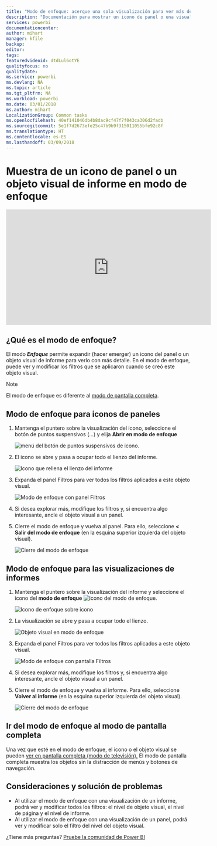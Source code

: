 ```yaml
---
title: "Modo de enfoque: acerque una sola visualización para ver más detalles."
description: "Documentación para mostrar un icono de panel o una visualización de informe de Power BI en modo de enfoque, también conocido como elemento emergente."
services: powerbi
documentationcenter: 
author: mihart
manager: kfile
backup: 
editor: 
tags: 
featuredvideoid: dtdLul6otYE
qualityfocus: no
qualitydate: 
ms.service: powerbi
ms.devlang: NA
ms.topic: article
ms.tgt_pltfrm: NA
ms.workload: powerbi
ms.date: 03/01/2018
ms.author: mihart
LocalizationGroup: Common tasks
ms.openlocfilehash: 40ef141046db4b8dac9cf47f7f043ca306d2fadb
ms.sourcegitcommit: 5e1f7d2673efe25c47b9b9f315011055bfe92c8f
ms.translationtype: HT
ms.contentlocale: es-ES
ms.lasthandoff: 03/09/2018
---
```

# <a name="display-a-dashboard-tile-or-report-visual-in-focus-mode"></a>Muestra de un icono de panel o un objeto visual de informe en modo de enfoque
<iframe width="560" height="315" src="https://www.youtube.com/embed/dtdLul6otYE" frameborder="0" allowfullscreen></iframe>


## <a name="what-is-focus-mode"></a>¿Qué es el modo de enfoque?
El modo ***Enfoque*** permite expandir (hacer emerger) un icono del panel o un objeto visual de informe para verlo con más detalle.  En el modo de enfoque, puede ver y modificar los filtros que se aplicaron cuando se creó este objeto visual.  

> [!NOTE]
> El modo de enfoque es diferente al [modo de pantalla completa](service-fullscreen-mode.md).
> 
## <a name="focus-mode-for-dashboard-tiles"></a>Modo de enfoque para iconos de paneles
1. Mantenga el puntero sobre la visualización del icono, seleccione el botón de puntos suspensivos (...) y elija **Abrir en modo de enfoque** 

    ![menú del botón de puntos suspensivos de icono](media/service-focus-mode/power-bi-dashboard-focus-mode.png).
   
2. El icono se abre y pasa a ocupar todo el lienzo del informe. 

   ![Icono que rellena el lienzo del informe](media/service-focus-mode/power-bi-tile-focus.png)

3. Expanda el panel Filtros para ver todos los filtros aplicados a este objeto visual.
   
   ![Modo de enfoque con panel Filtros](media/service-focus-mode/power-bi-focus-filters.png)

4. Si desea explorar más, modifique los filtros y, si encuentra algo interesante, ancle el objeto visual a un panel.

5. Cierre el modo de enfoque y vuelva al panel. Para ello, seleccione **< Salir del modo de enfoque** (en la esquina superior izquierda del objeto visual).
   
    ![Cierre del modo de enfoque](media/service-focus-mode/power-bi-tile-exit-focus.png)    


## <a name="focus-mode-for-report-visualizations"></a>Modo de enfoque para las visualizaciones de informes

1. Mantenga el puntero sobre la visualización del informe y seleccione el icono del **modo de enfoque** ![icono del modo de enfoque](media/service-focus-mode/pbi_popout.jpg).  
   
   ![Icono de enfoque sobre icono](media/service-focus-mode/power-bi-hover-focus.png)
2. La visualización se abre y pasa a ocupar todo el lienzo. 

   
   ![Objeto visual en modo de enfoque](media/service-focus-mode/power-bi-display-focus-newer2.png)
3. Expanda el panel Filtros para ver todos los filtros aplicados a este objeto visual.
   
   ![Modo de enfoque con pantalla Filtros](media/service-focus-mode/power-bi-display-focus-filters.png)
4. Si desea explorar más, modifique los filtros y, si encuentra algo interesante, ancle el objeto visual a un panel.   
5. Cierre el modo de enfoque y vuelva al informe. Para ello, seleccione **Volver al informe** (en la esquina superior izquierda del objeto visual). 
   
    ![Cierre del modo de enfoque](media/service-focus-mode/power-bi-exit-focus-report.png)  

## <a name="go-from-focus-mode-to-full-screen-mode"></a>Ir del modo de enfoque al modo de pantalla completa
Una vez que esté en el modo de enfoque, el icono o el objeto visual se pueden [ver en pantalla completa (modo de televisión).](service-fullscreen-mode.md) El modo de pantalla completa muestra los objetos sin la distracción de menús y botones de navegación.

## <a name="considerations-and-troubleshooting"></a>Consideraciones y solución de problemas
* Al utilizar el modo de enfoque con una visualización de un informe, podrá ver y modificar todos los filtros: el nivel de objeto visual, el nivel de página y el nivel de informe.    
* Al utilizar el modo de enfoque con una visualización de un panel, podrá ver y modificar solo el filtro del nivel del objeto visual.

¿Tiene más preguntas? [Pruebe la comunidad de Power BI](http://community.powerbi.com/)

